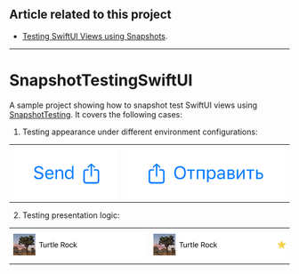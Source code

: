 ## Article related to this project

- [Testing SwiftUI Views using Snapshots](https://www.vadimbulavin.com/snapshot-testing-swiftui-views/).

---

# SnapshotTestingSwiftUI

A sample project showing how to snapshot test SwiftUI views using [SnapshotTesting](https://github.com/pointfreeco/swift-snapshot-testing). It covers the following cases:

1. Testing appearance under different environment configurations:

| | |
:-------------------------:|:-------------------------:
| ![Snapshot testing SwiftUI views on iOS with Swift and Xcode](https://github.com/V8tr/SnapshotTestingSwiftUI/blob/master/send.png) | ![Snapshot testing SwiftUI views on iOS with Swift and Xcode](https://github.com/V8tr/SnapshotTestingSwiftUI/blob/master/send-ru.png) |

2. Testing presentation logic:

| | |
:-------------------------:|:-------------------------:
| ![Snapshot testing SwiftUI views on iOS with Swift and Xcode](https://github.com/V8tr/SnapshotTestingSwiftUI/blob/master/landmark.png) | ![Snapshot testing SwiftUI views on iOS with Swift and Xcode](https://github.com/V8tr/SnapshotTestingSwiftUI/blob/master/landmark-fav.png) |
